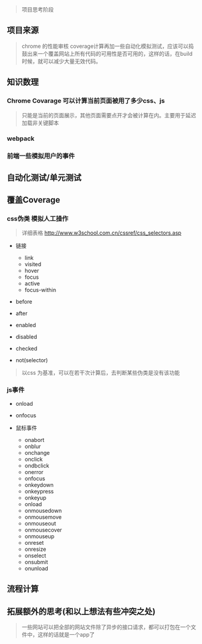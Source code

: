 > 项目思考阶段
## 项目来源
>chrome 的性能审核 coverage计算再加一些自动化模拟测试，应该可以捣鼓出来一个覆盖网站上所有代码的可用性是否可用的，这样的话，在build 时候，就可以减少大量无效代码。


## 知识数理
### 
### Chrome Covarage 可以计算当前页面被用了多少css、js
> 只能是当前的页面展示，其他页面需要点开才会被计算在内。主要用于延迟加载非关键脚本
### webpack
### 前端一些模拟用户的事件
## 自动化测试/单元测试
## 覆盖Coverage 
### css伪类 模拟人工操作
> 详细表格 http://www.w3school.com.cn/cssref/css_selectors.asp
- 链接
    - link
    - visited
    - hover
    - focus
    - active
    - focus-within

- before
- after
- enabled
- disabled
- checked
- not(selector)

> 以css 为基准，可以在若干次计算后，去判断某些伪类是没有该功能
### js事件 
- onload
- onfocus


- 鼠标事件
    - onabort
    - onblur
    - onchange
    - onclick
    - ondbclick
    - onerror
    - onfocus
    - onkeydown
    - onkeypress
    - onkeyup
    - onload
    - onmousedown
    - onmousemove
    - onmouseout
    - onmousecover
    - onmouseup
    - onreset
    - onresize
    - onselect
    - onsubmit
    - onunload
## 流程计算

## 拓展额外的思考(和以上想法有些冲突之处)

> 一些网站可以把全部的网站文件除了异步的接口请求，都可以打包在一个文件中，这样的话就是一个app了

